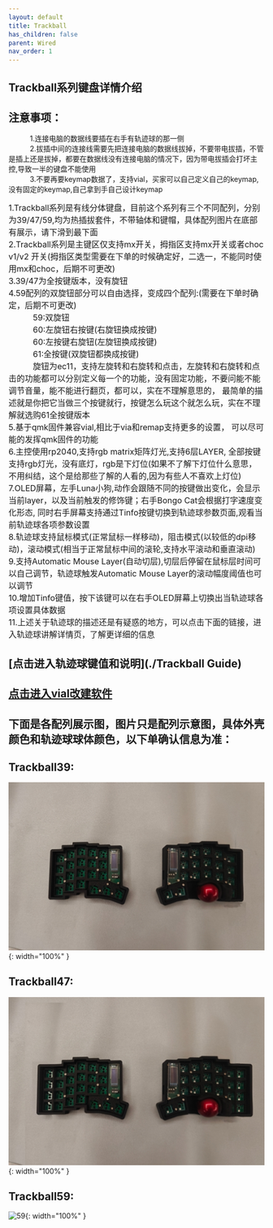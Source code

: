 ```yaml
---
layout: default
title: Trackball
has_children: false
parent: Wired
nav_order: 1
---
```

## Trackball系列键盘详情介绍
## 注意事项：<br/>
<div>
&emsp;&emsp;&emsp;1.连接电脑的数据线要插在右手有轨迹球的那一侧<br/>
&emsp;&emsp;&emsp;2.拔插中间的连接线需要先把连接电脑的数据线拔掉，不要带电拔插，不管是插上还是拔掉，都要在数据线没有连接电脑的情况下，因为带电拔插会打坏主控,导致一半的键盘不能使用<br/>
&emsp;&emsp;&emsp;3.不要再要keymap数据了，支持vial，买家可以自己定义自己的keymap,没有固定的keymap,自己拿到手自己设计keymap<br/>

<font size=3>1.Trackball系列是有线分体键盘，目前这个系列有三个不同配列，分别为39/47/59,均为热插拔套件，不带轴体和键帽，具体配列图片在底部有展示，请下滑到最下面</font><br/>
<font size=3>2.Trackball系列是主键区仅支持mx开关，拇指区支持mx开关或者choc v1/v2 开关(拇指区类型需要在下单的时候确定好，二选一，不能同时使用mx和choc，后期不可更改)</font><br/>
<font size=3>3.39/47为全按键版本，没有旋钮</font><br/>
<font size=3>4.59配列的双旋钮部分可以自由选择，变成四个配列:(需要在下单时确定，后期不可更改)</font><br/>
<font size=3>&emsp;&emsp;&emsp;59:双旋钮</font><br/>
<font size=3>&emsp;&emsp;&emsp;60:左旋钮右按键(右旋钮换成按键)</font><br/>
<font size=3>&emsp;&emsp;&emsp;60:左按键右旋钮(左旋钮换成按键)</font><br/>
<font size=3>&emsp;&emsp;&emsp;61:全按键(双旋钮都换成按键)</font><br/>
<font size=3>&emsp;&emsp;&emsp;旋钮为ec11，支持左旋转和右旋转和点击，左旋转和右旋转和点击的功能都可以分别定义每一个的功能，没有固定功能，不要问能不能调节音量，能不能进行翻页，都可以，实在不理解意思的，
最简单的描述就是你把它当做三个按键就行，按键怎么玩这个就怎么玩，实在不理解就选购61全按键版本</font><br/>
<font size=3>5.基于qmk固件兼容vial,相比于via和remap支持更多的设置，
  可以尽可能的发挥qmk固件的功能</font><br/>
<font size=3>6.主控使用rp2040,支持rgb matrix矩阵灯光,支持6层LAYER, 全部按键支持rgb灯光，没有底灯，rgb是下灯位(如果不了解下灯位什么意思，不用纠结，这个是给那些了解的人看的,因为有些人不喜欢上灯位)</font><br/>
<font size=3>7.OLED屏幕，左手Luna小狗,动作会跟随不同的按键做出变化，会显示当前layer，以及当前触发的修饰键；右手Bongo Cat会根据打字速度变化形态,
同时右手屏幕支持通过Tinfo按键切换到轨迹球参数页面,观看当前轨迹球各项参数设置</font><br/>
<font size=3>8.轨迹球支持鼠标模式(正常鼠标一样移动)，阻击模式(以较低的dpi移动)，滚动模式(相当于正常鼠标中间的滚轮,支持水平滚动和垂直滚动)</font><br/>
<font size=3>9.支持Automatic Mouse Layer(自动切层),切层后停留在鼠标层时间可以自己调节，轨迹球触发Automatic Mouse Layer的滚动幅度阈值也可以调节</font><br/>
<font size=3>10.增加Tinfo键值，按下该键可以在右手OLED屏幕上切换出当轨迹球各项设置具体数据</font><br/>
<font size=3>11.上述关于轨迹球的描述还是有疑惑的地方，可以点击下面的链接，进入轨迹球讲解详情页，了解更详细的信息</font><br/>
</div>
 

## [点击进入轨迹球键值和说明](./Trackball Guide)
## [点击进入vial改建软件](./vial)

## 下面是各配列展示图，图片只是配列示意图，具体外壳颜色和轨迹球球体颜色，以下单确认信息为准：
## Trackball39:<br/>
![39](/static/trackball/39.jpeg){: width="100%" }<br/>
## Trackball47:<br/>
![47](/static/trackball/47.jpeg){: width="100%" }<br/>
## Trackball59:<br/>
![59](/static/trackball/59.jpeg){: width="100%" }<br/>

